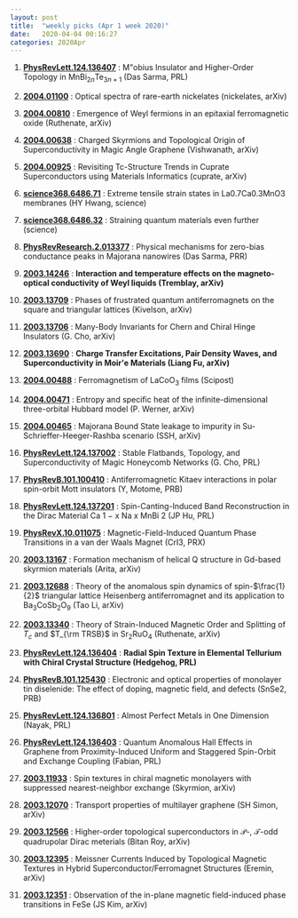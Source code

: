 ```yaml
---
layout: post
title:  "weekly picks (Apr 1 week 2020)"
date:   2020-04-04 00:16:27
categories: 2020Apr
---
```




1. **[PhysRevLett.124.136407](https://link.aps.org/doi/10.1103/PhysRevLett.124.136407)** :  M\"obius Insulator and Higher-Order Topology in ${\mathrm{MnBi}}_{2n}{\mathrm{Te}}_{3n+1}$ (Das Sarma, PRL)


1. **[2004.01100](http://arxiv.org/abs/2004.01100)** :  Optical spectra of rare-earth nickelates (nickelates, arXiv)

1. **[2004.00810](http://arxiv.org/abs/2004.00810)** :  Emergence of Weyl fermions in an epitaxial ferromagnetic oxide (Ruthenate, arXiv)

1. **[2004.00638](http://arxiv.org/abs/2004.00638)** :  Charged Skyrmions and Topological Origin of Superconductivity in Magic Angle Graphene (Vishwanath, arXiv)

1. **[2004.00925](http://arxiv.org/abs/2004.00925)** :  Revisiting Tc-Structure Trends in Cuprate Superconductors using Materials Informatics (cuprate, arXiv)

1. **[science368.6486.71](https://science.sciencemag.org/content/368/6486/71)** :  Extreme tensile strain states in La0.7Ca0.3MnO3 membranes (HY Hwang, science)

1. **[science368.6486.32](https://science.sciencemag.org/content/368/6486/32)** :  Straining quantum materials even further (science)

1. **[PhysRevResearch.2.013377](https://link.aps.org/doi/10.1103/PhysRevResearch.2.013377)** :  Physical mechanisms for zero-bias conductance peaks in Majorana nanowires (Das Sarma, PRR)


1. **[2003.14246](http://arxiv.org/abs/2003.14246)** :  **Interaction and temperature effects on the magneto-optical conductivity of Weyl liquids (Tremblay, arXiv)**

1. **[2003.13709](http://arxiv.org/abs/2003.13709)** :  Phases of frustrated quantum antiferromagnets on the square and triangular lattices (Kivelson, arXiv)

1. **[2003.13706](http://arxiv.org/abs/2003.13706)** :  Many-Body Invariants for Chern and Chiral Hinge Insulators (G. Cho, arXiv)

1. **[2003.13690](http://arxiv.org/abs/2003.13690)** :  **Charge Transfer Excitations, Pair Density Waves, and Superconductivity in Moir\'e Materials (Liang Fu, arXiv)**

1. **[2004.00488](http://arxiv.org/abs/2004.00488)** :  Ferromagnetism of LaCoO$_3$ films (Scipost)

1. **[2004.00471](http://arxiv.org/abs/2004.00471)** :  Entropy and specific heat of the infinite-dimensional three-orbital Hubbard model (P. Werner, arXiv)

1. **[2004.00465](http://arxiv.org/abs/2004.00465)** :  Majorana Bound State leakage to impurity in Su-Schrieffer-Heeger-Rashba scenario (SSH, arXiv)

1. **[PhysRevLett.124.137002](https://link.aps.org/doi/10.1103/PhysRevLett.124.137002)** :  Stable Flatbands, Topology, and Superconductivity of Magic Honeycomb Networks (G. Cho, PRL)



1. **[PhysRevB.101.100410](https://link.aps.org/doi/10.1103/PhysRevB.101.100410)** :  Antiferromagnetic Kitaev interactions in polar spin-orbit Mott insulators (Y, Motome, PRB)

1. **[PhysRevLett.124.137201](https://link.aps.org/doi/10.1103/PhysRevLett.124.137201)** :  Spin-Canting-Induced Band Reconstruction in the Dirac Material Ca 1 − x Na x MnBi 2 (JP Hu, PRL)

1. **[PhysRevX.10.011075](https://link.aps.org/doi/10.1103/PhysRevX.10.011075)** :  Magnetic-Field-Induced Quantum Phase Transitions in a van der Waals Magnet (CrI3, PRX)


1. **[2003.13167](http://arxiv.org/abs/2003.13167)** :  Formation mechanism of helical Q structure in Gd-based skyrmion materials (Arita, arXiv)

1. **[2003.12688](http://arxiv.org/abs/2003.12688)** :  Theory of the anomalous spin dynamics of spin-$\frac{1}{2}$ triangular lattice Heisenberg antiferromagnet and its application to Ba$_3$CoSb$_2$O$_9$ (Tao Li, arXiv)

1. **[2003.13340](http://arxiv.org/abs/2003.13340)** :  Theory of Strain-Induced Magnetic Order and Splitting of $T_c$ and $T_{\rm TRSB}$ in Sr$_2$RuO$_4$ (Ruthenate, arXiv)

1. **[PhysRevLett.124.136404](https://link.aps.org/doi/10.1103/PhysRevLett.124.136404)** :  **Radial Spin Texture in Elemental Tellurium with Chiral Crystal Structure (Hedgehog, PRL)**

1. **[PhysRevB.101.125430](https://link.aps.org/doi/10.1103/PhysRevB.101.125430)** :  Electronic and optical properties of monolayer tin diselenide: The effect of doping, magnetic field, and defects (SnSe2, PRB)

1. **[PhysRevLett.124.136801](https://link.aps.org/doi/10.1103/PhysRevLett.124.136801)** :  Almost Perfect Metals in One Dimension (Nayak, PRL)

1. **[PhysRevLett.124.136403](https://link.aps.org/doi/10.1103/PhysRevLett.124.136403)** :  Quantum Anomalous Hall Effects in Graphene from Proximity-Induced Uniform and Staggered Spin-Orbit and Exchange Coupling (Fabian, PRL)


1. **[2003.11933](http://arxiv.org/abs/2003.11933)** :  Spin textures in chiral magnetic monolayers with suppressed nearest-neighbor exchange (Skyrmion, arXiv)

1. **[2003.12070](http://arxiv.org/abs/2003.12070)** :  Transport properties of multilayer graphene (SH Simon, arXiv)

1. **[2003.12566](http://arxiv.org/abs/2003.12566)** :  Higher-order topological superconductors in ${\mathcal P}$-, ${\mathcal T}$-odd quadrupolar Dirac meterials (Bitan Roy, arXiv)

1. **[2003.12395](http://arxiv.org/abs/2003.12395)** :  Meissner Currents Induced by Topological Magnetic Textures in Hybrid Superconductor/Ferromagnet Structures (Eremin, arXiv)

1. **[2003.12351](http://arxiv.org/abs/2003.12351)** :  Observation of the in-plane magnetic field-induced phase transitions in FeSe (JS Kim, arXiv)
